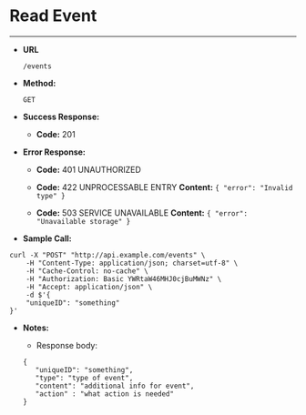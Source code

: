 ﻿# Read Event

----

* **URL**

    `/events`

* **Method:**

    `GET`
  

* **Success Response:**
    * **Code:** 201
 
* **Error Response:**

    * **Code:** 401 UNAUTHORIZED

    * **Code:** 422 UNPROCESSABLE ENTRY
      **Content:** `{ "error": "Invalid type" }`

    * **Code:** 503 SERVICE UNAVAILABLE 
      **Content:** `{ "error": "Unavailable storage" }`

* **Sample Call:**

```
curl -X "POST" "http://api.example.com/events" \
	-H "Content-Type: application/json; charset=utf-8" \
	-H "Cache-Control: no-cache" \
	-H "Authorization: Basic YWRtaW46MHJ0cjBuMWNz" \
	-H "Accept: application/json" \
	-d $'{
    "uniqueID": "something"
}'

```

* **Notes:**

    * Response body:
    ```
	{
 	   "uniqueID": "something",
  	   "type": "type of event",
  	   "content": "additional info for event",
  	   "action" : "what action is needed"
	}
    ```

